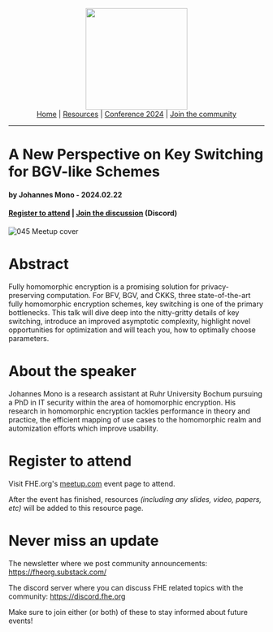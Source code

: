 <!-- Main header navigation -->
<p align="center">
  <img width="200" src="https://user-images.githubusercontent.com/5758427/180978488-db825482-5a58-4c7c-9589-c494a6f0be04.png"><br/>
  <a href="https://fhe-org.github.io">Home</a> | <a href="https://fhe-org.github.io/resources">Resources</a> | <a href="https://fhe-org.github.io/conferences/conference-2024/">Conference 2024</a> | <a href="https://fhe-org.github.io/community">Join the community</a>
</p>
<hr/>
<!-- /Main header navigation -->


# A New Perspective on Key Switching for BGV-like Schemes
#### by Johannes Mono - 2024.02.22
#### <a href="https://www.meetup.com/fhe-org/events/299032438/">Register to attend</a> | <!-- Video recording (Youtube) --> <!--| <a href="">Poster</a> (Github) |--> <a href="https://discord.fhe.org">Join the discussion</a> (Discord)

![045 Meetup cover](https://github.com/FHE-org/fhe-org.github.io/assets/37557436/46b9ca65-8129-442e-afe1-b4d857b0ae9d)


# Abstract

Fully homomorphic encryption is a promising solution for privacy-preserving computation. For BFV, BGV, and CKKS, three state-of-the-art fully homomorphic encryption schemes, key switching is one of the primary bottlenecks. This talk will dive deep into the nitty-gritty details of key switching, introduce an improved asymptotic complexity, highlight novel opportunities for optimization and will teach you, how to optimally choose parameters.


# About the speaker

Johannes Mono is a research assistant at Ruhr University Bochum pursuing a PhD in IT security within the area of homomorphic encryption. His research in homomorphic encryption tackles performance in theory and practice, the efficient mapping of use cases to the homomorphic realm and automization efforts which improve usability.

# Register to attend

Visit FHE.org's [meetup.com](https://www.meetup.com/fhe-org/events/299032438/) event page to attend.

After the event has finished, resources *(including any slides, video, papers, etc)* will be added to this resource page.

# Never miss an update

The newsletter where we post community announcements: https://fheorg.substack.com/

The discord server where you can discuss FHE related topics with the community: https://discord.fhe.org

Make sure to join either (or both) of these to stay informed about future events!
